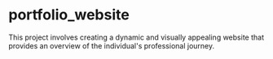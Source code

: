 # portfolio_website
This project involves creating a dynamic and visually appealing website that provides an overview of the individual's professional journey.
